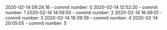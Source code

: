 2020-02-14 09:24:16 - commit number: 0
2020-02-14 12:52:20 - commit number: 1
2020-02-14 14:59:50 - commit number: 2
2020-02-14 16:49:01 - commit number: 3
2020-02-14 18:39:39 - commit number: 4
2020-02-14 20:05:05 - commit number: 5
